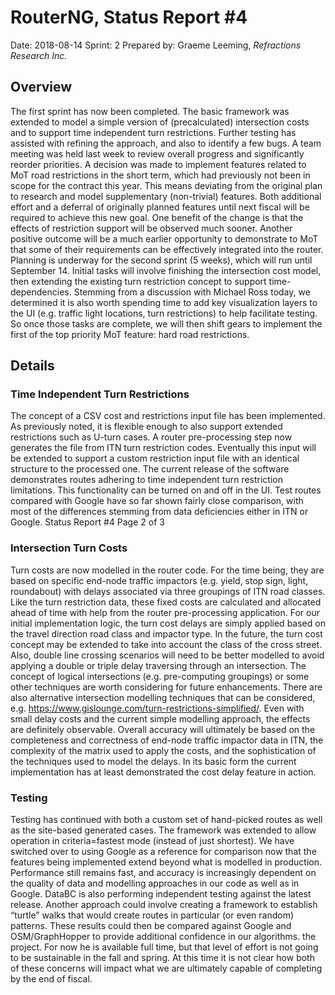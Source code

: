 # RouterNG, Status Report #4
Date: 2018-08-14
Sprint: 2
Prepared by: Graeme Leeming, *Refractions Research Inc.*
## Overview
The first sprint has now been completed. The basic framework was extended to model a simple version of (precalculated) intersection costs and to support time independent turn restrictions. Further testing has assisted with refining the approach, and also to identify a few bugs.
A team meeting was held last week to review overall progress and significantly reorder priorities. A decision was made to implement features related to MoT road restrictions in the short term, which had previously not been in scope for the contract this year. This means deviating from the original plan to research and model supplementary (non-trivial) features. Both additional effort and a deferral of originally planned features until next fiscal will be required to achieve this new goal. One benefit of the change is that the effects of restriction support will be observed much sooner. Another positive outcome will be a much earlier opportunity to demonstrate to MoT that some of their requirements can be effectively integrated into the router.
Planning is underway for the second sprint (5 weeks), which will run until September 14. Initial tasks will involve finishing the intersection cost model, then extending the existing turn restriction concept to support time-dependencies. Stemming from a discussion with Michael Ross today, we determined it is also worth spending time to add key visualization layers to the UI (e.g. traffic light locations, turn restrictions) to help facilitate testing. So once those tasks are complete, we will then shift gears to implement the first of the top priority MoT feature: hard road restrictions.
## Details
### Time Independent Turn Restrictions
The concept of a CSV cost and restrictions input file has been implemented. As previously noted, it is flexible enough to also support extended restrictions such as U-turn cases. A router pre-processing step now generates the file from ITN turn restriction codes. Eventually this input will be extended to support a custom restriction input file with an identical structure to the processed one.
The current release of the software demonstrates routes adhering to time independent turn restriction limitations. This functionality can be turned on and off in the UI. Test routes compared with Google have so far shown fairly close comparison, with most of the differences stemming from data deficiencies either in ITN or Google.
Status Report #4 Page 2 of 3
### Intersection Turn Costs
Turn costs are now modelled in the router code. For the time being, they are based on specific end-node traffic impactors (e.g. yield, stop sign, light, roundabout) with delays associated via three groupings of ITN road classes. Like the turn restriction data, these fixed costs are calculated and allocated ahead of time with help from the router pre-processing application.
For our initial implementation logic, the turn cost delays are simply applied based on the travel direction road class and impactor type. In the future, the turn cost concept may be extended to take into account the class of the cross street. Also, double line crossing scenarios will need to be better modelled to avoid applying a double or triple delay traversing through an intersection. The concept of logical intersections (e.g. pre-computing groupings) or some other techniques are worth considering for future enhancements. There are also alternative intersection modelling techniques that can be considered, e.g. https://www.gislounge.com/turn-restrictions-simplified/.
Even with small delay costs and the current simple modelling approach, the effects are definitely observable. Overall accuracy will ultimately be based on the completeness and correctness of end-node traffic impactor data in ITN, the complexity of the matrix used to apply the costs, and the sophistication of the techniques used to model the delays. In its basic form the current implementation has at least demonstrated the cost delay feature in action.
### Testing
Testing has continued with both a custom set of hand-picked routes as well as the site-based generated cases. The framework was extended to allow operation in criteria=fastest mode (instead of just shortest). We have switched over to using Google as a reference for comparison now that the features being implemented extend beyond what is modelled in production.
Performance still remains fast, and accuracy is increasingly dependent on the quality of data and modelling approaches in our code as well as in Google. DataBC is also performing independent testing against the latest release. Another approach could involve creating a framework to establish “turtle” walks that would create routes in particular (or even random) patterns. These results could then be compared against Google and OSM/GraphHopper to provide additional confidence in our algorithms.
the project. For now he is available full time, but that level of effort is not going to be sustainable in the fall and spring. At this time it is not clear how both of these concerns will impact what we are ultimately capable of completing by the end of fiscal.
